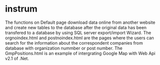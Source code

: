 # instrum
The functions on Default page download data online from another website and create new tables to the database after the original data has been transfered to a database by using SQL server export/import Wizard. The orgnoindex.html and postnoindex.html are the pages where the users can search for the information about the correspondent companies from database with organization nummber or post number. The GmpPositions.html is an example of intergrating Google Map with Web Api v2.1 of .Net.
